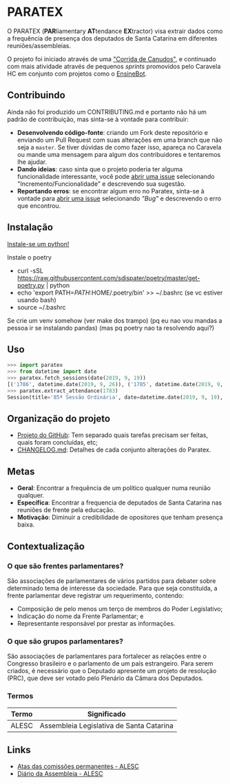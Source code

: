 PARATEX
==================================

O PARATEX (**PAR**liamentary **AT**tendance **EX**tractor) visa extrair dados
como a frequência de presença dos deputados de Santa Catarina em diferentes
reuniões/assembleias.

O projeto foi iniciado através de uma ["Corrida de Canudos"](CDC.md), e
continuado com mais atividade através de pequenos _sprints_ promovidos pelo
Caravela HC em conjunto com projetos como o
[EnsineBot](https://github.com/caravelahc/ensinebot).

Contribuindo
------------

Ainda não foi produzido um CONTRIBUTING.md e portanto não há um padrão de
contribuição, mas sinta-se à vontade para contribuir:
- **Desenvolvendo código-fonte**: criando um Fork deste repositório e enviando
  um Pull Request com suas alterações em uma branch que não seja a `master`. Se
  tiver dúvidas de como fazer isso, apareça no Caravela ou mande uma mensagem
  para algum dos contribuidores e tentaremos lhe ajudar.
- **Dando ideias**: caso sinta que o projeto poderia ter alguma funcionalidade
  interessante, você pode [abrir uma
  issue](https://github.com/caravelahc/paratex/issues/new/choose) selecionando
  "Incremento/Funcionalidade" e descrevendo sua sugestão.
- **Reportando erros**: se encontrar algum erro no Paratex, sinta-se à vontade
  para [abrir uma
  issue](https://github.com/caravelahc/paratex/issues/new/choose) selecionando
  _"Bug"_ e descrevendo o erro que encontrou.


Instalação
----------

[Instale-se um python!](https://realpython.com/installing-python/)

Instale o poetry
- curl -sSL https://raw.githubusercontent.com/sdispater/poetry/master/get-poetry.py | python
- echo 'export PATH=$PATH:$HOME/.poetry/bin' >> ~/.bashrc (se vc estiver usando bash)
- source ~/.bashrc

Se crie um venv somehow 
(ver make dos trampo) 
(pq eu nao vou mandas a pessoa ir se instalando pandas)
(mas pq poetry nao ta resolvendo aqui?)


Uso
---

```python
>>> import paratex
>>> from datetime import date
>>> paratex.fetch_sessions(date(2019, 9, 19))
[('1786', datetime.date(2019, 9, 26)), ('1785', datetime.date(2019, 9, 25)), ('1784', datetime.date(2019, 9, 24)), ('1783', datetime.date(2019, 9, 19)), ('1781', datetime.date(2019, 9, 18)), ('1779', datetime.date(2019, 9, 17)), ('1778', datetime.date(2019, 9, 12)), ('1776', datetime.date(2019, 9, 11)), ('1775', datetime.date(2019, 9, 5)), ('1773', datetime.date(2019, 9, 4)), ('1772', datetime.date(2019, 9, 3))]
>>> paratex.extract_attendance(1783)
Session(title='85ª Sessão Ordinária', date=datetime.date(2019, 9, 19), attendance={'Ada De Luca': ('Outras', 'Reunião do inventário referente ao falecimento de seu esposo.'), 'Altair Silva': ('Atividade Parlamentar Externa', 'Participar da Reunião Alianza Mercosur - Unión Europea, que acontecerá no dia 29 de setembro em La Plata - Província de Buenos Aires, Argentina.'), 'Ana Campagnolo': ('Presente', None), 'Bruno Souza': ('Presente', None), 'Doutor Vicente': ('Presente', None), 'Fabiano da Luz': ('Licença Médica', None), 'Felipe Estevão': ('Presente', None), 'Fernando Krelling': ('Presente', None), 'Ismael dos Santos': ('Presente', None), 'Ivan Naatz': ('Atividade Parlamentar Externa', None), 'Jair Miotto': ('Presente', None), 'Jerry Comper': ('Presente', None), 'Jesse Lopes': ('Presente', None), 'João Amin': ('Presente', None), 'José Milton Scheffer': ('Presente', None), 'Julio Garcia': ('Presente', None), 'Kennedy Nunes': ('Presente', None), 'Laércio Schuster': ('Presente', None), 'Luciane Carminatti': ('Presente', None), 'Luiz Fernando Vampiro': ('Atividade Parlamentar Externa', None), 'Marcius Machado': ('Presente', None), 'Marcos Vieira': ('Presente', None), 'Marlene Fengler': ('Presente', None), 'Mauricio Eskudlark': ('Presente', None), 'Mauro de Nadal': ('Presente', None), 'Milton Hobus': ('Outras', 'Motivo de saúde.'), 'Moacir Sopelsa': ('Presente', None), 'Nazareno Martins': ('Presente', None), 'Neodi Saretta': ('Presente', None), 'Nilso Berlanda': ('Presente', None), 'Padre Pedro Baldissera': ('Presente', None), 'Paulinha': ('Presente', None), 'Ricardo Alba': ('Presente', None), 'Rodrigo Minotto': ('Presente', None), 'Romildo Titon': ('Presente', None), 'Sargento Lima': ('Atividade Parlamentar Externa', 'Viagem  para Brasilia com o objetivo de apresentar sugestão de alteração do Pacote Anticrime do Governo Federal que tramita no Congresso Nacional e articulação junto aos Deputados Federais e Senadores.'), 'Sergio Motta': ('Presente', None), 'Valdir Cobalchini': ('Presente', None), 'Volnei Weber': ('Presente', None)})
```

Organização do projeto
----------------------

- [Projeto do GitHub](https://github.com/caravelahc/paratex/projects/1): Tem
  separado quais tarefas precisam ser feitas, quais foram concluídas, etc;
- [CHANGELOG.md](CHANGELOG.md): Detalhes de cada conjunto alterações do
  Paratex.

Metas
-----

- **Geral**: Encontrar a frequência de um político qualquer numa reunião
qualquer.
- **Específica**: Encontrar a frequencia de deputados de Santa Catarina nas
reuniões de frente pela educação.
- **Motivação**: Diminuir a credibilidade de opositores que tenham presença
baixa.

Contextualização
----------------

### O que são frentes parlamentares?

São associações de parlamentares de vários partidos para debater sobre
determinado tema de interesse da sociedade. Para que seja constituída, a frente
parlamentar deve registrar um requerimento, contendo:
- Composição de pelo menos um terço de membros do Poder Legislativo;
- Indicação do nome da Frente Parlamentar; e
- Representante responsável por prestar as informações.

### O que são grupos parlamentares?

São associações de parlamentares para fortalecer as relações entre o Congresso
brasileiro e o parlamento de um país estrangeiro. Para serem criados, é
necessário que o Deputado apresente um projeto de resolução (PRC), que deve ser
votado pelo Plenário da Câmara dos Deputados.

### Termos

| Termo | Significado                              |
| ----- | ---------------------------------------- |
| ALESC | Assembleia Legislativa de Santa Catarina |

Links
-----

- [Atas das comissões
  permanentes - ALESC](http://transparencia.alesc.sc.gov.br/comissoes_permanentes_presenca.php)
- [Diário da Assembleia - ALESC](http://www.alesc.sc.gov.br/diario-da-assembleia)
